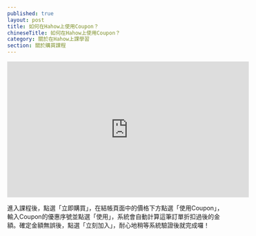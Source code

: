 ```yaml
---
published: true
layout: post
title: 如何在Hahow上使用Coupon？
chineseTitle: 如何在Hahow上使用Coupon？
category: 關於在Hahow上課學習
section: 關於購買課程
---
```


<iframe src="https://www.youtube.com/embed/4JmuLrMSPsI" width="560" height="315" frameborder="0" allowfullscreen=""></iframe>

進入課程後，點選「立即購買」，在結帳頁面中的價格下方點選「使用Coupon」，輸入Coupon的優惠序號並點選「使用」，系統會自動計算這筆訂單折扣過後的金額。確定金額無誤後，點選「立刻加入」，耐心地稍等系統驗證後就完成囉！